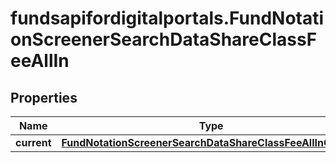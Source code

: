 # fundsapifordigitalportals.FundNotationScreenerSearchDataShareClassFeeAllIn

## Properties

Name | Type | Description | Notes
------------ | ------------- | ------------- | -------------
**current** | [**FundNotationScreenerSearchDataShareClassFeeAllInCurrent**](FundNotationScreenerSearchDataShareClassFeeAllInCurrent.md) |  | [optional] 


